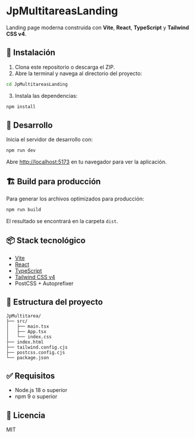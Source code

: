 # JpMultitareasLanding

Landing page moderna construida con **Vite**, **React**, **TypeScript** y **Tailwind CSS v4**.

## 🚀 Instalación

1. Clona este repositorio o descarga el ZIP.
2. Abre la terminal y navega al directorio del proyecto:

```bash
cd JpMultitareasLanding
```

3. Instala las dependencias:

```bash
npm install
```

## 🧪 Desarrollo

Inicia el servidor de desarrollo con:

```bash
npm run dev
```

Abre [http://localhost:5173](http://localhost:5173) en tu navegador para ver la aplicación.

## 🏗️ Build para producción

Para generar los archivos optimizados para producción:

```bash
npm run build
```

El resultado se encontrará en la carpeta `dist`.

## 📦 Stack tecnológico

- [Vite](https://vitejs.dev/)
- [React](https://reactjs.org/)
- [TypeScript](https://www.typescriptlang.org/)
- [Tailwind CSS v4](https://tailwindcss.com/)
- PostCSS + Autoprefixer

## 📁 Estructura del proyecto

```
JpMultitarea/
├── src/
│   ├── main.tsx
│   ├── App.tsx
│   └── index.css
├── index.html
├── tailwind.config.cjs
├── postcss.config.cjs
└── package.json
```

## ✅ Requisitos

- Node.js 18 o superior
- npm 9 o superior

## 📄 Licencia

MIT
